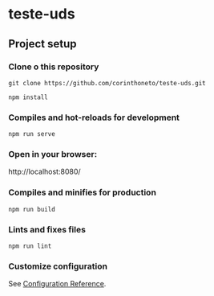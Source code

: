 # teste-uds

## Project setup

### Clone o this repository
```
git clone https://github.com/corinthoneto/teste-uds.git

npm install
```

### Compiles and hot-reloads for development
```
npm run serve
```

### Open in your browser:
http://localhost:8080/

### Compiles and minifies for production
```
npm run build
```

### Lints and fixes files
```
npm run lint
```

### Customize configuration
See [Configuration Reference](https://cli.vuejs.org/config/).
